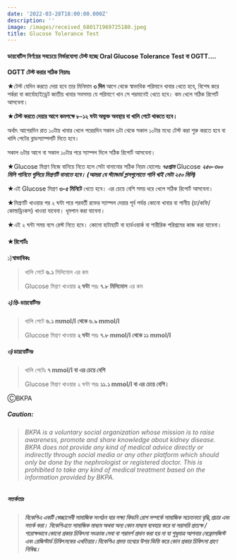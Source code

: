 ```yaml
---
date: '2022-03-28T18:00:00.000Z'
description: ''
image: /images/received_680171969725180.jpeg
title: Glucose Tolerance Test
---
```





#### **ডায়বেটিস নির্ণয়ের সবচেয়ে নির্ভরযোগ্য টেস্ট হচ্ছে Oral Glucose Tolerance Test বা OGTT....**

**OGTT টেস্ট করার সঠিক নিয়মঃ**

★টেস্ট যেদিন করতে দেয়া হবে তার মিনিমাম **৩ দিন** আগে থেকে স্বাভাবিক পরিমানে খাবার খেতে হবে, বিশেষ করে শর্করা বা কার্বোহাইড্রেট জাতীয় খাবার সবসময় যে পরিমাণে খান সে পরমানেই খেতে হবে। কম খেলে সঠিক রিপোর্ট আসবেনা।

★**টেস্ট করতে দেয়ার আগে কমপক্ষে ৮-১২ ঘন্টা অভুক্ত অবস্থায় বা খালি পেটে থাকতে হবে।**

অর্থাৎ আগেরদিন রাত ১০টায় খাবার খেলে পরেরদিন সকাল ৬টা থেকে সকাল ১০টার মধ্যে টেস্ট করা শুরু করতে হবে বা খালি পেটের ব্লাডস্যাম্পলটি দিতে হবে।

সকাল ৬টার আগে বা সকাল ১০টার পরে স্যাম্পল দিলে সঠিক রিপোর্ট আসবেনা।

★Glucose মিশ্রণ নিজে বানিয়ে নিতে হলে সেটা বানানোর সঠিক নিয়ম হোলোঃ **_৭৫গ্রাম_** Glucose **_২৫০-৩০০ মিলি পানিতে গুলিয়ে মিশ্রণটি বানাতে হবে। (আমরা যে স্ট্যান্ডার্ড গ্লাসগুলোতে পানি খাই সেটা ২৫০ মিলি)_**

★এই Glucose মিশ্রণ **৩-৫ মিনিটে** খেতে হবে। এর চেয়ে বেশি সময় ধরে খেলে সঠিক রিপোর্ট আসবেনা।

★মিশ্রণটি খাওয়ার পর ২ ঘন্টা পরে পরবর্তী রক্তের স্যাম্পল দেয়ার পূর্ব পর্যন্ত কোনো খাবার বা পানীয় (চা/কফি/কোল্ডড্রিংকস) খাওয়া যাবেনা। ধূমপান করা যাবেনা।

★এই ২ ঘন্টা সময় বসে রেস্ট নিতে হবে। কোনো হাটাহাটি বা হার্ডওয়ার্ক বা শারীরিক পরিশ্রমের কাজ করা যাবেনা।

#### ★**রিপোর্টঃ**

১)**স্বাভাবিকঃ**

> খালি পেটে **৬.১** মিলিমোল এর কম
>
> Glucose মিশ্রণ খাওয়ার **২ ঘন্টা** পরঃ **৭.৮ মিলিমোল** এর কম

##### ২)প্রি-ডায়বেটিসঃ

> খালি পেটে **৬.১ mmol/l থেকে ৬.৯ mmol/l**
>
> Glucose মিশ্রণ খাওয়ার **২ ঘন্টা** পরঃ **৭.৮ mmol/l থেকে ১১ mmol/l**

##### ৩)ডায়বেটিসঃ

> খালি পেটেঃ **৭ mmol/l বা এর চেয়ে বেশি**
>
> Glucose মিশ্রণ খাওয়ার ২ ঘন্টা পরঃ **১১.১ mmol/l বা এর চেয়ে বেশি।**

ⒸBKPA

##### **Caution:**

> ###### BKPA is a voluntary social organization whose mission is to raise awareness, promote and share knowledge about kidney disease. BKPA does not provide any kind of medical advice directly or indirectly through social media or any other platform which should only be done by the nephrologist or registered doctor. This is prohibited to take any kind of medical treatment based on the information provided by BKPA.

##### **সতর্কতাঃ**

> ###### **বিকেপিএ একটি স্বেচ্ছাসেবী সামাজিক সংগঠন যার লক্ষ্য কিডনি রোগ সম্পর্কে সামাজিক সচেতনতা বৃদ্ধি,প্রচার এবং সতর্ক করা। বিকেপিএতে সামাজিক মাধ্যম অথবা অন্য কোন মাধ্যম ব্যবহার করে বা সরাসরি প্রত্যক্ষ / পরোক্ষভাবে কোনো প্রকার চিকিৎসা সংক্রান্ত সেবা বা পরামর্শ প্রদান করা হয় না যা শুধুমাত্র আপনার নেফ্রোলজিস্ট এবং রেজিস্টার্ড চিকিৎসকের এখতিয়ার।বিকেপিএ প্রদত্ত তথ্যের উপর ভিত্তি করে কোন প্রকার চিকিৎসা গ্রহণ নিষিদ্ধ।**
